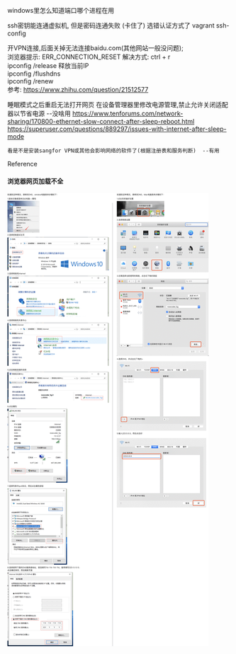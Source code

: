 windows里怎么知道端口哪个进程在用


ssh密钥能连通虚拟机, 但是密码连通失败 (卡住了)
    选错认证方式了
    vagrant ssh-config

开VPN连接,后面关掉无法连接baidu.com(其他网站一般没问题);  
    浏览器提示: ERR_CONNECTION_RESET
    解决方式: ctrl + r  
        ipconfig /release  释放当前IP  
        ipconfig /flushdns  
        ipconfig /renew  
    参考:   https://www.zhihu.com/question/21512577

睡眠模式之后重启无法打开网页
    在设备管理器里修改电源管理,禁止允许关闭适配器以节省电源  --没啥用
	https://www.tenforums.com/network-sharing/170800-ethernet-slow-connect-after-sleep-reboot.html  
	https://superuser.com/questions/889297/issues-with-internet-after-sleep-mode  

    看是不是安装sangfor VPN或其他会影响网络的软件了(根据注册表和服务判断)  --有用

Reference
#### 浏览器网页加载不全
![](./pic/网络CDN问题.png)
